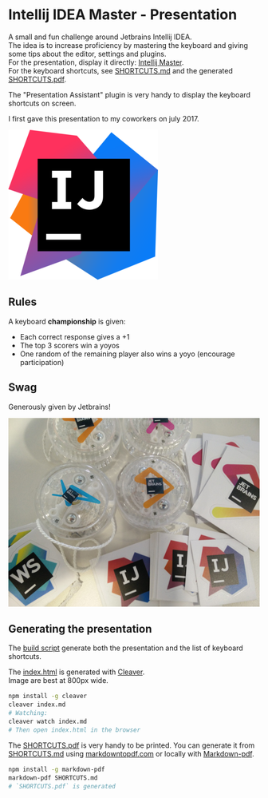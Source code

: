 # Intellij IDEA Master - Presentation

A small and fun challenge around Jetbrains Intellij IDEA.  
The idea is to increase proficiency by mastering the keyboard and giving some tips about the editor, settings and plugins.   
For the presentation, display it directly: [Intellij Master](https://tomsquest.github.io/intellij-master-presentation).  
For the keyboard shortcuts, see [SHORTCUTS.md](SHORTCUTS.md) and the generated [SHORTCUTS.pdf](SHORTCUTS.pdf).  

The "Presentation Assistant" plugin is very handy to display the keyboard shortcuts on screen.
  
I first gave this presentation to my coworkers on july 2017.

![](img/intellij.png)

## Rules

A keyboard **championship** is given: 

* Each correct response gives a +1
* The top 3 scorers win a yoyos
* One random of the remaining player also wins a yoyo (encourage participation)

## Swag

Generously given by Jetbrains!

![Swag](img/swag.png)


## Generating the presentation

The [build script](build) generate both the presentation and the list of keyboard shortcuts.

The [index.html](index.html) is generated with [Cleaver](https://github.com/jdan/cleaver).  
Image are best at 800px wide.  

```bash
npm install -g cleaver
cleaver index.md
# Watching:
cleaver watch index.md
# Then open index.html in the browser
```

The [SHORTCUTS.pdf](SHORTCUTS.pdf) is very handy to be printed. You can generate it from [SHORTCUTS.md](SHORTCUTS.md) using [markdowntopdf.com](http://www.markdowntopdf.com/) or locally with [Markdown-pdf](https://github.com/alanshaw/markdown-pdf).

```bash
npm install -g markdown-pdf
markdown-pdf SHORTCUTS.md
# `SHORTCUTS.pdf` is generated
```
